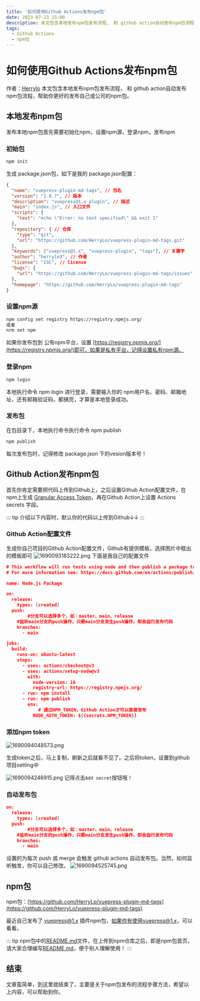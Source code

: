 ```yaml
---
title: '如何使用Github Actions发布npm包'
date: 2023-07-23 15:00
description: 本文包含本地发布npm包发布流程， 和 github action自动发布npm包流程，帮助你更好的发布自己或公司的npm包
tags: 
  - Github Actions 
  - npm包
---
```


# 如何使用Github Actions发布npm包

作者：[Herrylo](https://herrylo.github.io/)
本文包含本地发布npm包发布流程， 和 github action自动发布npm包流程，帮助你更好的发布自己或公司的npm包。
## 本地发布npm包
发布本地npm包首先需要初始化npm，设置npm源，登录npm，发布npm

### 初始包

```bash
npm init
```
生成 package.json包，如下是我的 package.json配置：
```json
{
  "name": "vuepress-plugin-md-tags", // 包名
  "version": "1.0.7", // 版本
  "description": "vuepress@1.x plugin", // 描述
  "main": "index.js", // 入口文件
  "scripts": {
    "test": "echo \"Error: no test specified\" && exit 1"
  },
  "repository": { // 仓库
    "type": "git",
    "url": "https://github.com/HerryLo/vuepress-plugin-md-tags.git"
  },
  "keywords": ["vuepress@1.x", "vuepress-plugin", "tags"], // 关键字
  "author": "herrylo3", // 作者
  "license": "ISC", // license
  "bugs": {
    "url": "https://github.com/HerryLo/vuepress-plugin-md-tags/issues"
  },
  "homepage": "https://github.com/HerryLo/vuepress-plugin-md-tags"
}
```

### 设置npm源

```bash
npm config set registry https://registry.npmjs.org/
或者
nrm set npm
```
如果你发布包到 公有npm平台，设置 [https://registry.npmjs.org/](https://registry.npmjs.org/)即可，如果是私有平台，记得设置私有npm源。

### 登录npm

```bash
npm login
```
本地执行命令 npm login 进行登录，需要输入你的 npm用户名、密码、邮箱地址，还有邮箱验证码，都搞完，才算是本地登录成功。

### 发布包

在包目录下，本地执行命令执行命令 npm publish

```bash
npm publish
```

每次发布包时，记得修改 package.json 下的vesion版本号！

## Github Action发布npm包

首先你肯定需要把代码上传到Github上，之后设置Github Action配置文件，在npm上生成 [Granular Access Token](https://www.npmjs.com/settings/herrylo3/tokens/granular-access-tokens/new)，再在Github Action上设置 Actions secrets 字段。

::: tip
介绍以下内容时，默认你的代码以上传到Github↓↓
:::

### Github Action配置文件

生成你自己项目的Github Action配置文件，Github有提供模板，选择图片中框出的模板即可
![1690093183222.png](/image/npm1.png)
下面是我自己的配置文件

```json
# This workflow will run tests using node and then publish a package to GitHub Packages when a release is created
# For more information see: https://docs.github.com/en/actions/publishing-packages/publishing-nodejs-packages

name: Node.js Package

on:
  release:
    types: [created]
  push:
		#分支可以选择多个，如：master、main、release
  	#监听main分支的push操作，只要main分支发生push操作，即会运行发布代码
    branches:
      - main

jobs:
  build:
    runs-on: ubuntu-latest
    steps:
      - uses: actions/checkout@v3
      - uses: actions/setup-node@v3
        with:
          node-version: 16
          registry-url: https://registry.npmjs.org/
      - run: npm install
      - run: npm publish
        env:
        	# 通过NPM_TOKEN，Github Action才可以直接发布
          NODE_AUTH_TOKEN: ${{secrets.NPM_TOKEN}} 
```

### 添加npm token

![1690094048573.png](/image/npm2.png)

生成token之后，马上复制，刷新之后就看不见了。之后将token，设置到github项目setting中

![1690094246915.png](/image/npm3.png)
记得点击`Add secret`按钮哦！

### 自动发布包

```json
on:
  release:
    types: [created]
  push:
		#分支可以选择多个，如：master、main、release
  	#监听main分支的push操作，只要main分支发生push操作，即会运行发布代码
    branches:
      - main
```
设置的为每次 push 或 merge 会触发 github actions 自动发布包。当然，如何监听触发，你可以自己修改。
![1690094525745.png](/image/npm3.png)

## npm包

npm包：[https://github.com/HerryLo/vuepress-plugin-md-tags](https://github.com/HerryLo/vuepress-plugin-md-tags)

最近自己发布了 vuepress@1.x 插件npm包，如果你有使用vuepress@1.x，可以看看。

::: tip
npm包中的[README.md](https://github.com/HerryLo/vuepress-plugin-md-tags/blob/main/README.md)文件，在上传到npm仓库之后，即是npm包首页，请大家合理编写[README.md](https://github.com/HerryLo/vuepress-plugin-md-tags/blob/main/README.md)，便于别人理解使用！
:::

## 结束

文章蛮简单，到这里就结束了，主要是关于npm包发布的流程步骤方法，希望以上内容，可以帮助到你。
